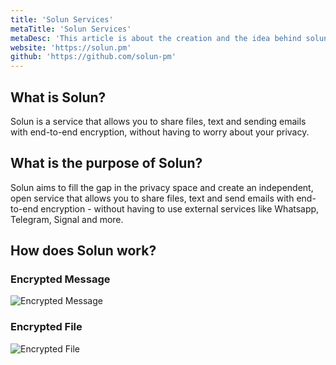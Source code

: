 ```yaml
---
title: 'Solun Services'
metaTitle: 'Solun Services'
metaDesc: 'This article is about the creation and the idea behind solun.'
website: 'https://solun.pm'
github: 'https://github.com/solun-pm'
---
```


## What is Solun?
Solun is a service that allows you to share files, text and sending emails with end-to-end encryption, without having to worry about your privacy.

## What is the purpose of Solun?
Solun aims to fill the gap in the privacy space and create an independent, open service that allows you to share files, text and send emails with end-to-end encryption - without having to use external services like Whatsapp, Telegram, Signal and more.

## How does Solun work?

### Encrypted Message
![Encrypted Message](../original/createMessageSolun.gif)

### Encrypted File
![Encrypted File](../original/uploadFileSolun.gif)